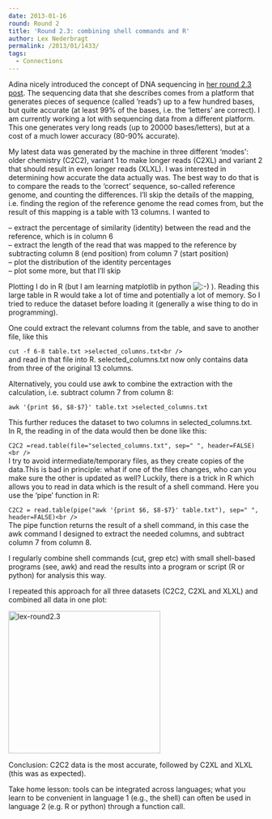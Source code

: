 ```yaml
---
date: 2013-01-16
round: Round 2
title: 'Round 2.3: combining shell commands and R'
author: Lex Nederbragt
permalink: /2013/01/1433/
tags:
  - Connections
---
```

Adina nicely introduced the concept of DNA sequencing in [her round 2.3 post][1]. The sequencing data that she describes comes from a platform that generates pieces of sequence (called &#8216;reads&#8217;) up to a few hundred bases, but quite accurate (at least 99% of the bases, i.e. the &#8216;letters&#8217; are correct). I am currently working a lot with sequencing data from a different platform. This one generates very long reads (up to 20000 bases/letters), but at a cost of a much lower accuracy (80-90% accurate).

My latest data was generated by the machine in three different &#8216;modes': older chemistry (C2C2), variant 1 to make longer reads (C2XL) and variant 2 that should result in even longer reads (XLXL). I was interested in determining how accurate the data actually was. The best way to do that is to compare the reads to the &#8216;correct&#8217; sequence, so-called reference genome, and counting the differences. I&#8217;ll skip the details of the mapping, i.e. finding the region of the reference genome the read comes from, but the result of this mapping is a table with 13 columns. I wanted to

&#8211; extract the percentage of similarity (identity) between the read and the reference, which is in column 6  
&#8211; extract the length of the read that was mapped to the reference by subtracting column 8 (end position) from column 7 (start position)  
&#8211; plot the distribution of the identity percentages  
&#8211; plot some more, but that I&#8217;ll skip

Plotting I do in R (but I am learning matplotlib in python <img src="http://localhost:8080/wp-includes/images/smilies/icon_smile.gif" alt=":-)" class="wp-smiley" /> ). Reading this large table in R would take a lot of time and potentially a lot of memory. So I tried to reduce the dataset before loading it (generally a wise thing to do in programming). 

One could extract the relevant columns from the table, and save to another file, like this

`cut -f 6-8 table.txt >selected_columns.txt<br />
`  
and read in that file into R. selected_columns.txt now only contains data from three of the original 13 columns.

Alternatively, you could use awk to combine the extraction with the calculation, i.e. subtract column 7 from column 8:

`awk '{print $6, $8-$7}' table.txt >selected_columns.txt`

This further reduces the dataset to two columns in selected_columns.txt.  
In R, the reading in of the data would then be done like this:

`C2C2 =read.table(file="selected_columns.txt", sep=" ", header=FALSE)<br />
`  
I try to avoid intermediate/temporary files, as they create copies of the data.This is bad in principle: what if one of the files changes, who can you make sure the other is updated as well? Luckily, there is a trick in R which allows you to read in data which is the result of a shell command. Here you use the &#8216;pipe&#8217; function in R:

`C2C2 = read.table(pipe("awk '{print $6, $8-$7}' table.txt"), sep=" ", header=FALSE)<br />
`  
The pipe function returns the result of a shell command, in this case the awk command I designed to extract the needed columns, and subtract column 7 from column 8.

I regularly combine shell commands (cut, grep etc) with small shell-based programs (see, awk) and read the results into a program or script (R or python) for analysis this way.

I repeated this approach for all three datasets (C2C2, C2XL and XLXL) and combined all data in one plot:

[<img src="http://teaching.software-carpentry.org/wp-content/uploads/2013/01/lex-round2.3-300x281.jpg" alt="lex-round2.3" width="300" height="281" class="alignnone size-medium wp-image-1434" />][2]

Conclusion: C2C2 data is the most accurate, followed by C2XL and XLXL (this was as expected).

Take home lesson: tools can be integrated across languages; what you learn to be convenient in language 1 (e.g., the shell) can often be used in language 2 (e.g. R or python) through a function call.

 [1]: http://teaching.software-carpentry.org/2012/12/31/round-2-3-making-connections-with-dna-sequencing/
 [2]: http://teaching.software-carpentry.org/wp-content/uploads/2013/01/lex-round2.3.jpg

